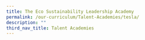 ```yaml
---
title: The Eco Sustainability Leadership Academy
permalink: /our-curriculum/Talent-Academies/tesla/
description: ""
third_nav_title: Talent Academies
---
```

